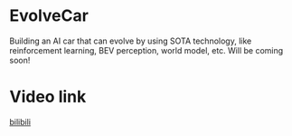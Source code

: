 # EvolveCar 
Building an AI car that can evolve by using SOTA technology, like reinforcement learning, BEV perception, world model, etc.
Will be coming soon!

# Video link
[bilibili](https://www.bilibili.com/video/BV1LWcCegEBx/)
